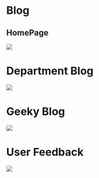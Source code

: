 # Blog


## HomePage

<img src="https://user-images.githubusercontent.com/30069626/77168072-38b62800-6add-11ea-9b32-9add56a99a4d.jpg"/>


# Department Blog




<img src="https://user-images.githubusercontent.com/30069626/77168087-410e6300-6add-11ea-95b0-7af81e4bffed.jpg"/>




# Geeky Blog


<img src="https://user-images.githubusercontent.com/30069626/77168098-44a1ea00-6add-11ea-9c6e-69d746662395.jpg"/>


# User Feedback

<img src="https://user-images.githubusercontent.com/30069626/77168104-479cda80-6add-11ea-86bb-ca8060428a31.jpg"/>
